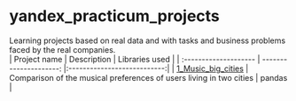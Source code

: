 # yandex_practicum_projects
Learning projects based on real data and with tasks and business problems faced by the real companies.  
| Project name | Description | Libraries used |
| :-------------------- | ---------------------: |:---------------------------:|
| [1_Music_big_cities](https://github.com/DaryaShaban/yandex_practicum_projects/tree/main/Data_analysis/01_music_big_cities) | Comparison of the musical preferences of users living in two cities | pandas |
